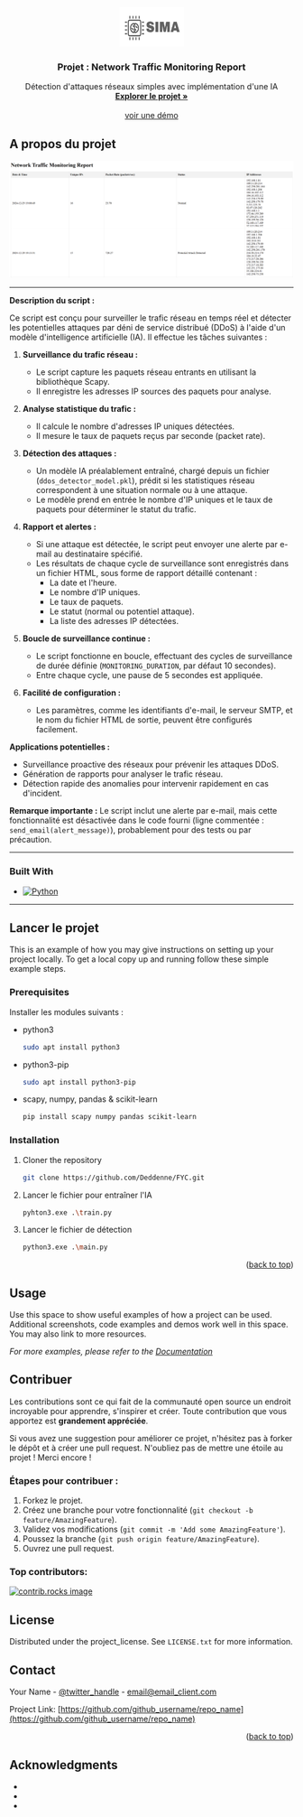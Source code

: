 <!-- PROJECT IA DETECTION ATTACK -->

<!-- PROJECT LOGO -->
<br />
<div align="center">
  <a href="https://github.com/github_username/repo_name">
    <img src="image/sima.png" alt="Logo" width="115" height="70">
  </a>

<h3 align="center">Projet : Network Traffic Monitoring Report</h3>

  <p align="center">
    Détection d'attaques réseaux simples avec implémentation d'une IA
    <br />
    <a href="https://github.com/Deddenne/FYC.git"><strong>Explorer le projet »</strong></a>
    <br />
    <br />
    <a href="https://github.com/github_username/repo_name">voir une démo</a>
  </p>
</div>


<!-- ABOUT THE PROJECT -->
## A propos du projet

<img src="image/product-screenshot.png" alt="product-screenshot">

---

**Description du script :**

Ce script est conçu pour surveiller le trafic réseau en temps réel et détecter les potentielles attaques par déni de service distribué (DDoS) à l'aide d'un modèle d'intelligence artificielle (IA). Il effectue les tâches suivantes :

1. **Surveillance du trafic réseau :**
   - Le script capture les paquets réseau entrants en utilisant la bibliothèque Scapy.
   - Il enregistre les adresses IP sources des paquets pour analyse.

2. **Analyse statistique du trafic :**
   - Il calcule le nombre d'adresses IP uniques détectées.
   - Il mesure le taux de paquets reçus par seconde (packet rate).

3. **Détection des attaques :**
   - Un modèle IA préalablement entraîné, chargé depuis un fichier (`ddos_detector_model.pkl`), prédit si les statistiques réseau correspondent à une situation normale ou à une attaque.
   - Le modèle prend en entrée le nombre d'IP uniques et le taux de paquets pour déterminer le statut du trafic.

4. **Rapport et alertes :**
   - Si une attaque est détectée, le script peut envoyer une alerte par e-mail au destinataire spécifié.
   - Les résultats de chaque cycle de surveillance sont enregistrés dans un fichier HTML, sous forme de rapport détaillé contenant :
     - La date et l'heure.
     - Le nombre d'IP uniques.
     - Le taux de paquets.
     - Le statut (normal ou potentiel attaque).
     - La liste des adresses IP détectées.

5. **Boucle de surveillance continue :**
   - Le script fonctionne en boucle, effectuant des cycles de surveillance de durée définie (`MONITORING_DURATION`, par défaut 10 secondes).
   - Entre chaque cycle, une pause de 5 secondes est appliquée.

6. **Facilité de configuration :**
   - Les paramètres, comme les identifiants d'e-mail, le serveur SMTP, et le nom du fichier HTML de sortie, peuvent être configurés facilement.

**Applications potentielles :**
- Surveillance proactive des réseaux pour prévenir les attaques DDoS.
- Génération de rapports pour analyser le trafic réseau.
- Détection rapide des anomalies pour intervenir rapidement en cas d'incident.

**Remarque importante :**
Le script inclut une alerte par e-mail, mais cette fonctionnalité est désactivée dans le code fourni (ligne commentée : `send_email(alert_message)`), probablement pour des tests ou par précaution.

---


### Built With

* [![Python][Python.js]][Python-url]

---

<!-- GETTING STARTED -->
## Lancer le projet

This is an example of how you may give instructions on setting up your project locally.
To get a local copy up and running follow these simple example steps.

### Prerequisites

Installer les modules suivants : 
* python3 
  ```sh
  sudo apt install python3
  ```

* python3-pip
  ```sh
  sudo apt install python3-pip
  ```

* scapy, numpy, pandas & scikit-learn
  ```sh
  pip install scapy numpy pandas scikit-learn
  ```

### Installation
1. Cloner the repository
   ```sh
   git clone https://github.com/Deddenne/FYC.git
   ```
2. Lancer le fichier pour entraîner l'IA
   ```sh
   pyhton3.exe .\train.py
   ```
3. Lancer le fichier de détection
   ```sh
   python3.exe .\main.py
   ```

<p align="right">(<a href="#readme-top">back to top</a>)</p>


<!-- USAGE EXAMPLES -->
## Usage

Use this space to show useful examples of how a project can be used. Additional screenshots, code examples and demos work well in this space. You may also link to more resources.

_For more examples, please refer to the [Documentation](https://example.com)_


<!-- CONTRIBUTING -->
## Contribuer

Les contributions sont ce qui fait de la communauté open source un endroit incroyable pour apprendre, s'inspirer et créer. Toute contribution que vous apportez est **grandement appréciée**.

Si vous avez une suggestion pour améliorer ce projet, n'hésitez pas à forker le dépôt et à créer une pull request.
N'oubliez pas de mettre une étoile au projet ! Merci encore !

### Étapes pour contribuer :
1. Forkez le projet.
2. Créez une branche pour votre fonctionnalité (`git checkout -b feature/AmazingFeature`).
3. Validez vos modifications (`git commit -m 'Add some AmazingFeature'`).
4. Poussez la branche (`git push origin feature/AmazingFeature`).
5. Ouvrez une pull request.

### Top contributors:

<a href="https://github.com/Deddenne/FYC/graphs/contributors">
  <img src="https://contrib.rocks/image?repo=Deddenne/FYC" alt="contrib.rocks image" />
</a>



<!-- LICENSE -->
## License

Distributed under the project_license. See `LICENSE.txt` for more information.

<!-- CONTACT -->
## Contact

Your Name - [@twitter_handle](https://twitter.com/twitter_handle) - email@email_client.com

Project Link: [https://github.com/github_username/repo_name](https://github.com/github_username/repo_name)

<p align="right">(<a href="#readme-top">back to top</a>)</p>



<!-- ACKNOWLEDGMENTS -->
## Acknowledgments

* []()
* []()
* []()



<!-- MARKDOWN LINKS & IMAGES -->
<!-- https://www.markdownguide.org/basic-syntax/#reference-style-links -->
[Python-url]: https://www.python.org/
[Python.js]: https://img.shields.io/badge/python-3.10-blue?style=for-the-badge&logo=python&logoColor=white

